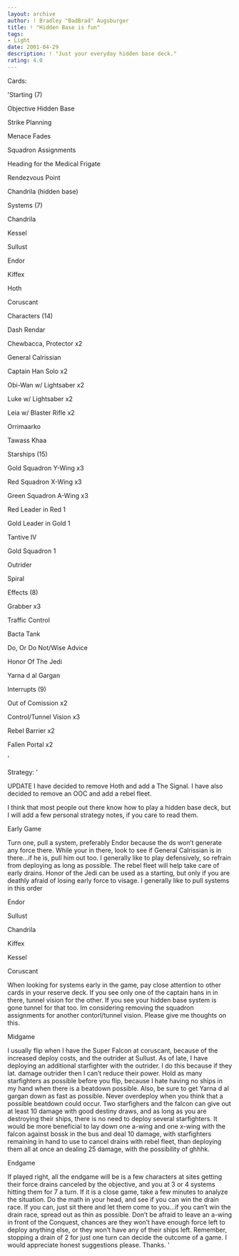 ```yaml
---
layout: archive
author: ! Bradley "BadBrad" Augsburger
title: ! "Hidden Base is fun"
tags:
- Light
date: 2001-04-29
description: ! "Just your everyday hidden base deck."
rating: 4.0
---
```

Cards: 

'Starting (7)

Objective Hidden Base

Strike Planning

Menace Fades 

Squadron Assignments

Heading for the Medical Frigate

Rendezvous Point

Chandrila (hidden base)


Systems (7)

Chandrila

Kessel

Sullust

Endor

Kiffex

Hoth

Coruscant


Characters (14)

Dash Rendar

Chewbacca, Protector x2

General Calrissian

Captain Han Solo x2

Obi-Wan w/ Lightsaber x2

Luke w/ Lightsaber x2

Leia w/ Blaster Rifle x2

Orrimaarko

Tawass Khaa


Starships (15)

Gold Squadron Y-Wing x3

Red Squadron X-Wing x3

Green Squadron A-Wing x3

Red Leader in Red 1

Gold Leader in Gold 1

Tantive IV

Gold Squadron 1

Outrider

Spiral


Effects (8)

Grabber x3

Traffic Control

Bacta Tank

Do, Or Do Not/Wise Advice

Honor Of The Jedi

Yarna d al Gargan


Interrupts (9)

Out of Comission x2

Control/Tunnel Vision x3

Rebel Barrier x2

Fallen Portal x2


'

Strategy: '

   UPDATE  I have decided to remove Hoth and add a The Signal.  I have also decided to remove an OOC and add a rebel fleet. 





 I think that most people out there know how to play a hidden base deck, but I will add a few personal strategy notes, if you care to read them.


Early Game

Turn one, pull a system, preferably Endor because the ds won’t generate any force there.  While your in there, look to see if General Calrissian is in there...if he is, pull him out too.  I generally like to play defensively, so refrain from deploying as long as possible.  The rebel fleet will help take care of early drains.  Honor of the Jedi can be used as a starting, but only if you are deathly afraid of losing early force to visage.  I generally like to pull systems in this order

Endor

Sullust

Chandrila

Kiffex

Kessel 

Coruscant

When looking for systems early in the game, pay close attention to other cards in your reserve deck.  If you see only one of the captain hans in in there, tunnel vision for the other.  If you see your hidden base system is gone tunnel for that too.  Im considering removing the squadron assignments for another contorl/tunnel vision.  Please give me thoughts on this.  


Midgame

I usually flip when I have the Super Falcon at coruscant, because of the increased deploy costs, and the outrider at Sullust.  As of late, I have deploying an additional starfighter with the outrider.  I do this because if they lat. damage outrider then I can’t reduce their power.  Hold as many starfighters as possible before you flip, because I hate having no ships in my hand when there is a beatdown possible.  Also, be sure to get Yarna d al gargan down as fast as possible.  Never overdeploy when you think that a possible beatdown could occur.  Two starfighers and the falcon can give out at least 10 damage with good destiny draws, and as long as you are destroying their ships, there is no need to deploy several starfighters.  It would be more beneficial to lay down one a-wing and one x-wing with the falcon against bossk in the bus and deal 10 damage, with starfighters remaining in hand to use to cancel drains with rebel fleet, than deploying them all at once an dealing 25 damage, with the possibility of ghhhk.


Endgame  

If played right, all the endgame will be is a few characters at sites getting their force drains canceled by the objective, and you at 3 or 4 systems hitting them for 7 a turn.  If it is a close game, take a few minutes to analyze the situation.  Do the math in your head, and see if you can win the drain race.  If you can, just sit there and let them come to you...if you can’t win the drain race, spread out as thin as possible.  Don’t be afraid to leave an a-wing in front of the Conquest, chances are they won’t have enough force left to deploy anything else, or they won’t have any of their ships left.  Remember, stopping a drain of 2 for just one turn can decide the outcome of a game.  I would appreciate honest suggestions please.  Thanks.  '
